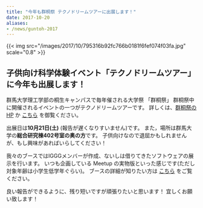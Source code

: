 ```yaml
---
title: "今年も群桐祭 テクノドリームツアーに出展します！"
date: 2017-10-20
aliases:
- /news/guntoh-2017
---
```


{{< img src="/images/2017/10/795316b92fc766b0181f6fef074f03fa.jpg" scale="0.8" >}}

## 子供向け科学体験イベント「テクノドリームツアー」に今年も出展します！

群馬大学理工学部の桐生キャンパスで毎年催される大学祭 「群桐祭」
群桐祭中に開催されるイベントの一つがテクノドリームツアーです。
詳しくは、[群桐祭のHP](http://guntohfes.com/) か [こちら](https://iggg.github.io/guntoh-fes) を御覧ください。

出展日は**10月21日(土)** (報告が遅くなりすいません)です。
また，場所は群馬大学の**総合研究棟402号室の奥の方**です。
子供向けなので退屈かもしれませんが、もし興味があればいらしてください！

我々のブースではIGGGメンバーが作成、ないしは借りてきたソフトウェアの展示を行います。
いつも企画している Meetup の実物版といった感じです(ただし対象年齢は小学生低学年ぐらい)。
ブースの詳細が知りたい方は [こちら](https://iggg.github.io/guntoh-fes) をご覧ください。

良い報告ができるように、残り短いですが頑張りたいと思います！
宜しくお願い致します！
